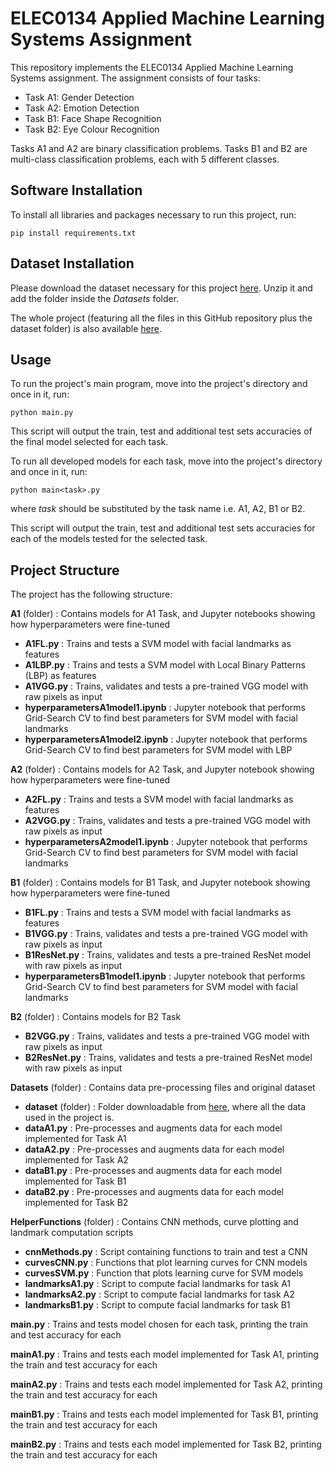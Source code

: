# ELEC0134 Applied Machine Learning Systems Assignment

This repository implements the ELEC0134 Applied Machine Learning Systems assignment. The assignment consists of four tasks:
* Task A1: Gender Detection
* Task A2: Emotion Detection
* Task B1: Face Shape Recognition
* Task B2: Eye Colour Recognition

Tasks A1 and A2 are binary classification problems.
Tasks B1 and B2 are multi-class classification problems, each with 5 different classes.

## Software Installation

To install all libraries and packages necessary to run this project, run: 

```
pip install requirements.txt
```

## Dataset Installation

Please download the dataset necessary for this project [here](https://drive.google.com/open?id=1LOivxHk_6kZ8LpOWvdqo4DZzAIfF1cVP). Unzip it and add the folder inside the *Datasets* folder.

The whole project (featuring all the files in this GitHub repository plus the dataset folder) is also available [here](https://drive.google.com/open?id=1ZIhLUtEeXBAVrjwTi2pyk0dBrG7Ra-rC).

## Usage

To run the project's main program, move into the project's directory and once in it, run:

```
python main.py
```

This script will output the train, test and additional test sets accuracies of the final model selected for each task.


To run all developed models for each task, move into the project's directory and once in it, run:

```
python main<task>.py
```

where *task* should be substituted by the task name i.e. A1, A2, B1 or B2.

This script will output the train, test and additional test sets accuracies for each of the models tested for the selected task.

## Project Structure

The project has the following structure:

**A1** (folder) : Contains models for A1 Task, and Jupyter notebooks showing how hyperparameters were fine-tuned
* **A1FL.py** : Trains and tests a SVM model with facial landmarks as features
* **A1LBP.py** : Trains and tests a SVM model with Local Binary Patterns (LBP) as features
* **A1VGG.py** : Trains, validates and tests a pre-trained VGG model with raw pixels as input
* **hyperparametersA1model1.ipynb** : Jupyter notebook that performs Grid-Search CV to find best parameters for SVM model with facial landmarks
* **hyperparametersA1model2.ipynb** : Jupyter notebook that performs Grid-Search CV to find best parameters for SVM model with LBP

**A2** (folder) : Contains models for A2 Task, and Jupyter notebook showing how hyperparameters were fine-tuned
* **A2FL.py** : Trains and tests a SVM model with facial landmarks as features
* **A2VGG.py** : Trains, validates and tests a pre-trained VGG model with raw pixels as input
* **hyperparametersA2model1.ipynb** : Jupyter notebook that performs Grid-Search CV to find best parameters for SVM model with facial landmarks

**B1** (folder) : Contains models for B1 Task, and Jupyter notebook showing how hyperparameters were fine-tuned
* **B1FL.py** : Trains and tests a SVM model with facial landmarks as features
* **B1VGG.py** : Trains, validates and tests a pre-trained VGG model with raw pixels as input
* **B1ResNet.py** : Trains, validates and tests a pre-trained ResNet model with raw pixels as input
* **hyperparametersB1model1.ipynb** : Jupyter notebook that performs Grid-Search CV to find best parameters for SVM model with facial landmarks

**B2** (folder) : Contains models for B2 Task
* **B2VGG.py** : Trains, validates and tests a pre-trained VGG model with raw pixels as input
* **B2ResNet.py** : Trains, validates and tests a pre-trained ResNet model with raw pixels as input

**Datasets** (folder) : Contains data pre-processing files and original dataset
* **dataset** (folder) : Folder downloadable from [here](https://drive.google.com/open?id=1LOivxHk_6kZ8LpOWvdqo4DZzAIfF1cVP), where all the data used in the project is.
* **dataA1.py** : Pre-processes and augments data for each model implemented for Task A1
* **dataA2.py** : Pre-processes and augments data for each model implemented for Task A2
* **dataB1.py** : Pre-processes and augments data for each model implemented for Task B1
* **dataB2.py** : Pre-processes and augments data for each model implemented for Task B2

**HelperFunctions** (folder) : Contains CNN methods, curve plotting and landmark computation scripts
* **cnnMethods.py** : Script containing functions to train and test a CNN
* **curvesCNN.py** : Functions that plot learning curves for CNN models
* **curvesSVM.py** : Function that plots learning curve for SVM models
* **landmarksA1.py** : Script to compute facial landmarks for task A1
* **landmarksA2.py** : Script to compute facial landmarks for task A2
* **landmarksB1.py** : Script to compute facial landmarks for task B1

**main.py** : Trains and tests model chosen for each task, printing the train and test accuracy for each

**mainA1.py** : Trains and tests each model implemented for Task A1, printing the train and test accuracy for each

**mainA2.py** : Trains and tests each model implemented for Task A2, printing the train and test accuracy for each

**mainB1.py** : Trains and tests each model implemented for Task B1, printing the train and test accuracy for each

**mainB2.py** : Trains and tests each model implemented for Task B2, printing the train and test accuracy for each